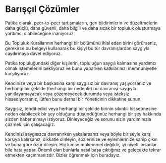 # Barışçıl Çözümler

Patika olarak, peer-to-peer tartışmaların, geri bildirimlerin ve düzeltmelerin daha güçlü, daha güvenli, daha bilgili ve daha sıcak bir topluluk oluşturmaya yardımcı olabileceğine inanıyoruz.

Bu Topluluk Kurallarının herhangi bir bölümünü ihlal eden birini görürseniz, gerekirse bu belgeyi kullanarak bu kişiyi bu tür davranışlardan saygıyla caydırmaya davet ediyoruz.

Patika topluluğundaki diğer kişilerin, topluluğun saygılı kalmasına yardımcı olmak istemelerini bekliyoruz ve bunu yaparken katkılarınızı memnuniyetle karşılıyoruz.

Kendinize veya bir başkasına karşı saygısız bir davranış yaşıyorsanız ve herhangi bir şekilde (herhangi bir nedenle) bu davranışı saygıyla yanıtlayamayacak veya çözemeyecek durumda veya isteksiz hissediyorsanız, lütfen bunu derhal bir Yöneticinin dikkatine sunun.

Saygısız, tehdit edici veya herhangi bir şekilde birinin sıkıntılı hissetmesine neden olabilecek bir şey olduğunu düşündüğünüz herhangi bir şey hakkında sizden haber almayı istiyoruz. Dinleyeceğiz ve sorunu sizin yardımınızla çözmek için çalışacağız.

Kendinizi saygısızca davranırken yakalarsanız veya böyle bir şeyle karşı karşıya kalırsanız, dikkatle dinleyin, sözlerinize ve eylemlerinize sahip çıkın ve buna göre özür dileyin. Hiç kimse mükemmel değildir, iyi niyetli insanlar bile hata yapar. Önemli olan bunlarla nasıl başa çıktığınız ve gelecekte tekrar etmekten kaçınmanızdır. Bizler öğrenmek için buradayız.
